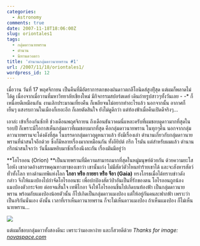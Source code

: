 ```yaml
---
categories:
  - Astronomy
comments: true
date: 2007-11-18T18:06:00Z
slug: oriontales1
tags:
  - กลุ่มดาวนายพราน
  - ตำนาน
  - นิทานดวงดาว
title: 'ตำนานกลุ่มดาวนายพราน #1'
url: /2007/11/18/oriontales1/
wordpress_id: 12
---
```


เมื่อวาน วันที่ 17 พฤศจิกายน เป็นคืนที่มีอัตราการตกของฝนดาวตกลีโอนิดส์สูงทีุ่สุด แต่ผมก็พลาดไม่ได้ดู เนื่องจากเมื่อวานที่มหาวิทยาลัยเชียงใหม่ มีกิจกรรมสปอร์ตเดย์ เดินถ่ายรูปสาวๆทั้งวันเลย - -\* ก็เหนื่อยดีเหมือนกัน งานเลิกประมาณเที่ยงคืน ก็เพลียจนไม่อยากทำอะไรแล้ว นอกจากนั้น อากาศก็เย็นๆ แสงรบกวนในเมืองก็เยอะอีก ก็เลยตัดสินใจ ยังไม่ดูดีกว่า แต่ท้องฟ้าเมื่อคืนเปิดดีจริงๆ...

เอาล่ะ เข้าเรื่องกันซักที ช่วงเดือนพฤศจิกายน ถึงเดือนธันวาคมนี่แหละครับที่ผมชอบดูดาวมากที่สุดในรอบปี ก็เพราะมีโอกาสเห็นกลุ่มดาวที่ผมชอบมากที่สุด คือกลุ่มดาวนายพราน ในทุกๆคืน นอกจากกลุ่มดาวนายพรานจะโด่งดังที่สุด ในบรรดากลุ่มดาวฤดูหนาวแล้ว ยังมีเรื่องเล่า ตำนานเกี่ยวกับกลุ่มดาวนายพรานที่น่าสนใจอีกด้วย ซึ่งก็มีหลายเรื่องมากเหมือนกัน ทั้งอียิปต์ กรีก โรมัน แต่สำหรับผมแล้ว ตำนานกรีกน่าสนใจกว่า วันนี้ผมหยิบมาซักเรื่องนึงละกัน เรื่องมันมีอยู่ว่า

**โอไรออน (Orion) **เป็นนายพรานที่มีความสามารถมากที่สุดในหมู่มนุษย์ด้วยกัน ด้วยความยะโสโอหัง เขาอวดอ้างสรรพคุณทางยาของเขาว่า เขานั้นเก่ง ไม่มีสัตว์ตัวไหนทำร้ายเขาได้ และจะสังหารสัตว์ทั่วทั้งโลก ทางด้านเทพีแห่งโลก **ไกอา หรือ กายยา หรือ จีอา (Gaia)** ทรงโกรธเมื่อได้ทราบข่าวดังกล่าว จึงให้แมงป่องไปกำจัดโอไรออนซะ เพื่อปกป้องสัตว์ป่าอันเป็นที่รักของตน โอไรออนถูกน้องแมงป่องตัวกระจ้อย ต่อยจนสิ้นใจ เทพีไกอา จึงให้โอไรออนขึ้นไปเกิดบนท้องฟ้า เป็นกลุ่มดาวนายพราน พร้อมกับแมงป่องน้อยตัวนั้น ก็ไปเกิดเป็นกลุ่มดาวแมงป่อง แต่ให้อยู่กันคนละฟากฟ้า เพราะว่าเป็นอริกันนั่นเอง ดังนั้น เวลาที่เราเห็นดาวนายพราน ก็จะไม่เห็นดาวแมงป่อง ถ้าเห็นแมงป่อง ก็ไม่เห็นนายพราน...

![](images/Orion.jpeg)

แต่ผมก็ชอบกลุ่มดาวทั้งสองดีนะ เพราะว่ามองหาง่าย และก็สวยดีด้วย
_Thanks for image: [novaspace.com](https://www.novaspace.com/)_
